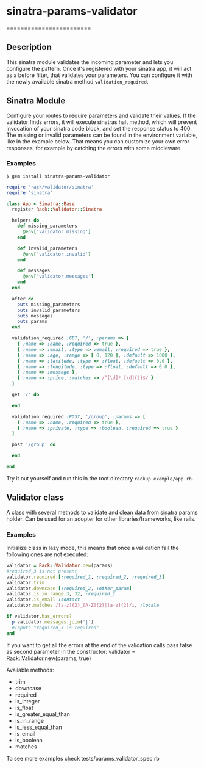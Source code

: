 # sinatra-params-validator
========================

## Description

This sinatra module validates the incoming parameter and lets you configure the pattern.
Once it's registered with your sinatra app, it will act as a before filter, that validates your parameters.
You can configure it with the newly available sinatra method `validation_required`.

## Sinatra Module

Configure your routes to require parameters and validate their values. If the
validator finds errors, it will execute sinatras halt method, which will prevent
invocation of your sinatra code block, and set the response status to 400. The missing
or invalid parameters can be found in the environment variable, like in the example
below. That means you can customize your own error responses, for example by catching the errors
with some middleware.

### Examples

```
$ gem install sinatra-params-validator
```

```ruby
require 'rack/validator/sinatra'
require 'sinatra'

class App < Sinatra::Base
  register Rack::Validator::Sinatra

  helpers do
    def missing_parameters
      @env['validator.missing']
    end

    def invalid_parameters
      @env['validator.invalid']
    end

    def messages
      @env['validator.messages']
    end
  end

  after do
    puts missing_parameters
    puts invalid_parameters
    puts messages
    puts params
  end

  validation_required :GET, '/', :params => [
    { :name => :name, :required => true },
    { :name => :email, :type => :email, :required => true },
    { :name => :age, :range => [ 0, 120 ], :default => 1000 },
    { :name => :latitude, :type => :float, :default => 0.0 },
    { :name => :longitude, :type => :float, :default => 0.0 },
    { :name => :message },
    { :name => :price, :matches => /^[\d]*.[\d]{2}$/ }
  ]

  get '/' do

  end

  validation_required :POST, '/group', :params => [
    { :name => :name, :required => true },
    { :name => :private, :type => :boolean, :required => true }
  ]

  post '/group' do

  end

end
```

Try it out yourself and run this in the root directory `rackup example/app.rb`.

## Validator class

A class with several methods to validate and clean data from sinatra params holder.
Can be used for an adopter for other libraries/frameworks, like rails.

### Examples

Initialize class in lazy mode, this means that once a validation fail the following ones are not executed:

```ruby
validator = Rack::Validator.new(params)
#required_3 is not present
validator.required [:required_1, :required_2, :required_3]
validator.trim
validator.downcase [:required_2, :other_param]
validator.is_in_range 3, 32, :required_1
validator.is_email :contact
validator.matches /[a-z]{2}_[A-Z]{2}|[a-z]{2}/i, :locale

if validator.has_errors?
  p validator.messages.join('|')
  #Inputs "required_3 is required"
end
```

If you want to get all the errors at the end of the validation calls pass false as second parameter in the constructor:
	validator = Rack::Validator.new(params, true)
	
Available methods:

* trim
* downcase
* required
* is_integer
* is_float
* is_greater_equal_than
* is_in_range
* is_less_equal_than
* is_email
* is_boolean
* matches

To see more examples check tests/params_validator_spec.rb
